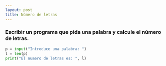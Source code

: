 ```yaml
---
layout: post
title: Número de letras
---
```


### Escribir un programa que pida una palabra y calcule el número de letras.

```python
p = input("Introduce una palabra: ")
l = len(p)
print("El numero de letras es: ", l)
```

